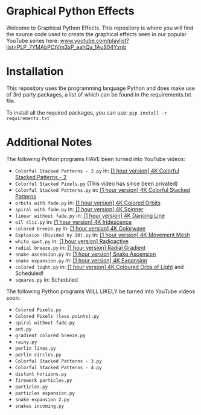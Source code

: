 # Graphical Python Effects
Welcome to Graphical Python Effects. This repository is where you will find the source code used to create the graphical effects seen in our popular YouTube series here: www.youtube.com/playlist?list=PLP_7YMAbPCtVm3xP_eahQa_1AuS04Yznb

# Installation
This repository uses the programming language Python and does make use of 3rd party packages, a list of which can be found in the requirements.txt file.

To install all the required packages, you can use:
`pip install -r requirements.txt`

# Additional Notes

The following Python programs HAVE been turned into YouTube videos:
* `Colorful Stacked Patterns - 2.py` in: [[1 hour version] 4K Colorful Stacked Patterns - 2](https://youtu.be/KA9hys-joQE)
* `Colorful Stacked Pixels.py` (This video has since been privated)
* `Colorful Stacked Patterns.py` in: [[1 hour version] 4K Colorful Stacked Patterns](https://youtu.be/at-kU0d0fGU)
* `orbits with fade.py` in: [[1 hour version] 4K Colored Orbits](https://youtu.be/zauAJ89Cln0)
* `spiral with fade.py` in: [[1 hour version] 4K Spinner](https://youtu.be/KSYlL9piGGI)
* `linear without fade.py` in: [[1 hour version] 4K Dancing Line](https://youtu.be/fnobAERwSkY)
* `oil slic.py` in: [[1 hour version] 4K Iridescence](https://youtu.be/axAgNOKkE4k)
* `colored breeze.py` in: [[1 hour version] 4K Colorwave](https://youtu.be/JFUCg2fv824)
* `Explosion (Divided by 10).py` in: [[1 hour version] 4K Movement Mesh](https://youtu.be/Kysmr0__lL0)
* `white spot.py` in: [[1 hour version] Radioactive](https://youtu.be/PbkRPgTXs2E)
* `radial breeze.py` in: [[1 hour version] Radial Gradient](https://youtu.be/iDCFAEVO4Bs)
* `snake ascension.py` in: [[1 hour version] Snake Ascension](https://youtu.be/DDWx2GfMw1c)
* `snake expansion.py` in: [[1 hour version] 4K Expansion](https://youtu.be/1dpQ6pDfpAc)
* `colored light.py` in: [[1 hour version] 4K Coloured Orbs of Light](https://youtu.be/RXvL6IMpEOQ) and Scheduled!
* `squares.py` in: Scheduled

The following Python programs WILL LIKELY be turned into YouTube videos soon:
* `Colored Pixels.py`
* `Colored Pixels (less points).py`
* `spiral without fade.py`
* `ant.py`
* `gradient colored breeze.py`
* `rainy.py`
* `perlin lines.py`
* `perlin circles.py`
* `Colorful Stacked Patterns - 3.py`
* `Colorful Stacked Patterns - 4.py`
* `distant horizons.py`
* `firework particles.py`
* `particles.py`
* `particles expansion.py`
* `snake expansion 2.py`
* `snakes incoming.py`